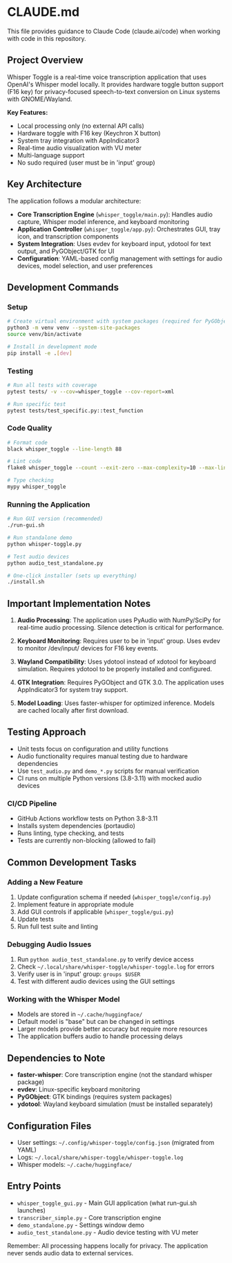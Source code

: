 # CLAUDE.md

This file provides guidance to Claude Code (claude.ai/code) when working with code in this repository.

## Project Overview

Whisper Toggle is a real-time voice transcription application that uses OpenAI's Whisper model locally. It provides hardware toggle button support (F16 key) for privacy-focused speech-to-text conversion on Linux systems with GNOME/Wayland.

**Key Features:**
- Local processing only (no external API calls)
- Hardware toggle with F16 key (Keychron X button)
- System tray integration with AppIndicator3
- Real-time audio visualization with VU meter
- Multi-language support
- No sudo required (user must be in 'input' group)

## Key Architecture

The application follows a modular architecture:
- **Core Transcription Engine** (`whisper_toggle/main.py`): Handles audio capture, Whisper model inference, and keyboard monitoring
- **Application Controller** (`whisper_toggle/app.py`): Orchestrates GUI, tray icon, and transcription components
- **System Integration**: Uses evdev for keyboard input, ydotool for text output, and PyGObject/GTK for UI
- **Configuration**: YAML-based config management with settings for audio devices, model selection, and user preferences

## Development Commands

### Setup
```bash
# Create virtual environment with system packages (required for PyGObject)
python3 -m venv venv --system-site-packages
source venv/bin/activate

# Install in development mode
pip install -e .[dev]
```

### Testing
```bash
# Run all tests with coverage
pytest tests/ -v --cov=whisper_toggle --cov-report=xml

# Run specific test
pytest tests/test_specific.py::test_function
```

### Code Quality
```bash
# Format code
black whisper_toggle --line-length 88

# Lint code
flake8 whisper_toggle --count --exit-zero --max-complexity=10 --max-line-length=88 --statistics

# Type checking
mypy whisper_toggle
```

### Running the Application
```bash
# Run GUI version (recommended)
./run-gui.sh

# Run standalone demo
python whisper-toggle.py

# Test audio devices
python audio_test_standalone.py

# One-click installer (sets up everything)
./install.sh
```

## Important Implementation Notes

1. **Audio Processing**: The application uses PyAudio with NumPy/SciPy for real-time audio processing. Silence detection is critical for performance.

2. **Keyboard Monitoring**: Requires user to be in 'input' group. Uses evdev to monitor /dev/input/ devices for F16 key events.

3. **Wayland Compatibility**: Uses ydotool instead of xdotool for keyboard simulation. Requires ydotool to be properly installed and configured.

4. **GTK Integration**: Requires PyGObject and GTK 3.0. The application uses AppIndicator3 for system tray support.

5. **Model Loading**: Uses faster-whisper for optimized inference. Models are cached locally after first download.

## Testing Approach

- Unit tests focus on configuration and utility functions
- Audio functionality requires manual testing due to hardware dependencies
- Use `test_audio.py` and `demo_*.py` scripts for manual verification
- CI runs on multiple Python versions (3.8-3.11) with mocked audio devices

### CI/CD Pipeline
- GitHub Actions workflow tests on Python 3.8-3.11
- Installs system dependencies (portaudio)
- Runs linting, type checking, and tests
- Tests are currently non-blocking (allowed to fail)

## Common Development Tasks

### Adding a New Feature
1. Update configuration schema if needed (`whisper_toggle/config.py`)
2. Implement feature in appropriate module
3. Add GUI controls if applicable (`whisper_toggle/gui.py`)
4. Update tests
5. Run full test suite and linting

### Debugging Audio Issues
1. Run `python audio_test_standalone.py` to verify device access
2. Check `~/.local/share/whisper-toggle/whisper-toggle.log` for errors
3. Verify user is in 'input' group: `groups $USER`
4. Test with different audio devices using the GUI settings

### Working with the Whisper Model
- Models are stored in `~/.cache/huggingface/`
- Default model is "base" but can be changed in settings
- Larger models provide better accuracy but require more resources
- The application buffers audio to handle processing delays

## Dependencies to Note

- **faster-whisper**: Core transcription engine (not the standard whisper package)
- **evdev**: Linux-specific keyboard monitoring
- **PyGObject**: GTK bindings (requires system packages)
- **ydotool**: Wayland keyboard simulation (must be installed separately)

## Configuration Files

- User settings: `~/.config/whisper-toggle/config.json` (migrated from YAML)
- Logs: `~/.local/share/whisper-toggle/whisper-toggle.log`
- Whisper models: `~/.cache/huggingface/`

## Entry Points

- `whisper_toggle_gui.py` - Main GUI application (what run-gui.sh launches)
- `transcriber_simple.py` - Core transcription engine
- `demo_standalone.py` - Settings window demo
- `audio_test_standalone.py` - Audio device testing with VU meter

Remember: All processing happens locally for privacy. The application never sends audio data to external services.